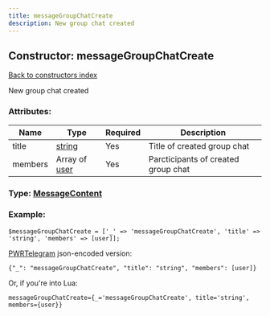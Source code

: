 ```yaml
---
title: messageGroupChatCreate
description: New group chat created
---
```

## Constructor: messageGroupChatCreate  
[Back to constructors index](index.md)



New group chat created

### Attributes:

| Name     |    Type       | Required | Description |
|----------|---------------|----------|-------------|
|title|[string](../types/string.md) | Yes|Title of created group chat|
|members|Array of [user](../constructors/user.md) | Yes|Parcticipants of created group chat|



### Type: [MessageContent](../types/MessageContent.md)


### Example:

```
$messageGroupChatCreate = ['_' => 'messageGroupChatCreate', 'title' => 'string', 'members' => [user]];
```  

[PWRTelegram](https://pwrtelegram.xyz) json-encoded version:

```
{"_": "messageGroupChatCreate", "title": "string", "members": [user]}
```


Or, if you're into Lua:  


```
messageGroupChatCreate={_='messageGroupChatCreate', title='string', members={user}}

```


